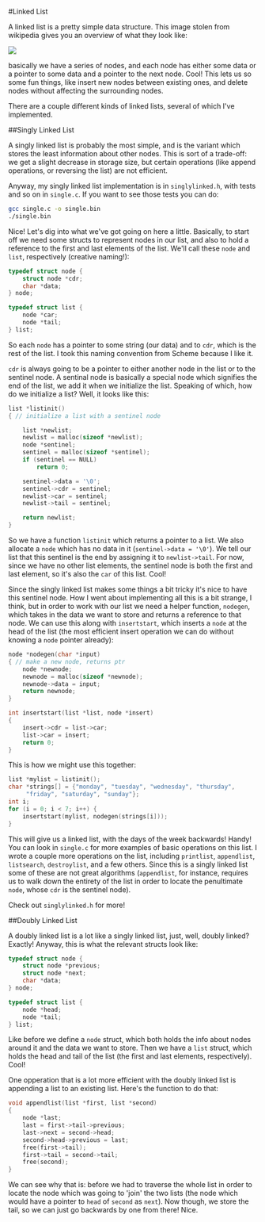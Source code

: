 #Linked List

A linked list is a pretty simple data structure. This image stolen from
wikipedia gives you an overview of what they look like:

![](http://upload.wikimedia.org/wikipedia/commons/thumb/6/6d/Singly-linked-list.svg/816px-Singly-linked-list.svg.png)


basically we have a series of nodes, and each node has either some data or
a pointer to some data and a pointer to the next node. Cool! This lets us so
some fun things, like insert new nodes between existing ones, and delete nodes
without affecting the surrounding nodes.

There are a couple different kinds of linked lists, several of which I've
implemented.

##Singly Linked List

A singly linked list is probably the most simple, and is the variant which
stores the least information about other nodes. This is sort of a trade-off: we
get a slight decrease in storage size, but certain operations (like append
operations, or reversing the list) are not efficient.

Anyway, my singly linked list implementation is in `singlylinked.h`, with tests
and so on in `single.c`. If you want to see those tests you can do:

```bash
gcc single.c -o single.bin
./single.bin
```

Nice! Let's dig into what we've got going on here a little. Basically, to
start off we need some structs to represent nodes in our list, and also to
hold a reference to the first and last elements of the list. We'll call
these `node` and `list`, respectively (creative naming!):

```C
typedef struct node {
    struct node *cdr;
    char *data;
} node;

typedef struct list {
    node *car;
    node *tail;
} list;
```

So each `node` has a pointer to some string (our data) and to `cdr`, which
is the rest of the list. I took this naming convention from Scheme because
I like it.

`cdr` is always going to be a pointer to either another node in the list
or to the sentinel node. A sentinal node is basically a special node which
signifies the end of the list, we add it when we initialize the list.
Speaking of which, how do we initialize a list? Well, it looks like this:

```C
list *listinit() 
{ // initialize a list with a sentinel node

    list *newlist;
    newlist = malloc(sizeof *newlist);
    node *sentinel;
    sentinel = malloc(sizeof *sentinel);
    if (sentinel == NULL)
        return 0; 

    sentinel->data = '\0';
    sentinel->cdr = sentinel;
    newlist->car = sentinel;
    newlist->tail = sentinel;

    return newlist;
}
```

So we have a function `listinit` which returns a pointer to a list. We
also allocate a `node` which has no data in it (`sentinel->data = '\0'`).
We tell our list that this sentinel is the end by assigning it to
`newlist->tail`. For now, since we have no other list elements, the
sentinel node is both the first and last element, so it's also the `car`
of this list. Cool!

Since the singly linked list makes some things a bit tricky it's nice to
have this sentinel node. How I went about implementing all this is a bit
strange, I think, but in order to work with our list we need a helper
function, `nodegen`, which takes in the data we want to store and returns
a reference to that node. We can use this along with `insertstart`, which
inserts a `node` at the head of the list (the most efficient insert operation
we can do without knowing a `node` pointer already):

```C
node *nodegen(char *input)
{ // make a new node, returns ptr
    node *newnode;
    newnode = malloc(sizeof *newnode);
    newnode->data = input;
    return newnode;
}

int insertstart(list *list, node *insert)
{
    insert->cdr = list->car;
    list->car = insert;
    return 0;
}
```

This is how we might use this together:

```C
list *mylist = listinit();
char *strings[] = {"monday", "tuesday", "wednesday", "thursday",
     "friday", "saturday", "sunday"};
int i;
for (i = 0; i < 7; i++) {
    insertstart(mylist, nodegen(strings[i]));
}
```

This will give us a linked list, with the days of the week backwards!
Handy! You can look in `single.c` for more examples of basic operations on
this list. I wrote a couple more operations on the list, including `printlist`,
`appendlist`, `listsearch`, `destroylist`, and a few others. Since this is
a singly linked list some of these are not great algorithms (`appendlist`, for
instance, requires us to walk down the entirety of the list in order to locate
the penultimate `node`, whose `cdr` is the sentinel node).

Check out `singlylinked.h` for more!

##Doubly Linked List

A doubly linked list is a lot like a singly linked list, just, well,
doubly linked? Exactly! Anyway, this is what the relevant structs look
like:

```C
typedef struct node {
    struct node *previous;
    struct node *next;
    char *data;
} node;

typedef struct list {
    node *head;
    node *tail;
} list;
```

Like before we define a `node` struct, which both holds the info about
nodes around it and the data we want to store. Then we have a `list`
struct, which holds the head and tail of the list (the first and last
elements, respectively). Cool!

One opperation that is a lot more efficient with the doubly linked list is
appending a list to an existing list. Here's the function to do that:

```C
void appendlist(list *first, list *second)
{
    node *last;
    last = first->tail->previous;
    last->next = second->head;
    second->head->previous = last;
    free(first->tail);
    first->tail = second->tail;
    free(second);
}
```

We can see why that is: before we had to traverse the whole list in order
to locate the node which was going to 'join' the two lists (the node which
would have a pointer to `head` of `second` as `next`). Now though, we
store the tail, so we can just go backwards by one from there! Nice.
